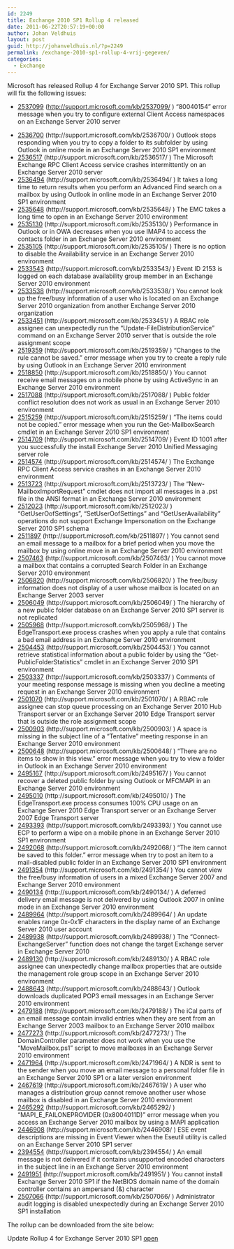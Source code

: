 ```yaml
---
id: 2249
title: Exchange 2010 SP1 Rollup 4 released
date: 2011-06-22T20:57:19+00:00
author: Johan Veldhuis
layout: post
guid: http://johanveldhuis.nl/?p=2249
permalink: /exchange-2010-sp1-rollup-4-vrij-gegeven/
categories:
  - Exchange
---
```

Microsoft has released Rollup 4 for Exchange Server 2010 SP1. This rollup will fix the following issues:

  * [2537099](http://support.microsoft.com/kb/2537099) (http://support.microsoft.com/kb/2537099/ ) &#8220;80040154&#8221; error message when you try to configure external Client Access namespaces on an Exchange Server 2010 server
  * <div>
      <a href="http://support.microsoft.com/kb/2536700">2536700</a> (http://support.microsoft.com/kb/2536700/ ) Outlook stops responding when you try to copy a folder to its subfolder by using Outlook in online mode in an Exchange Server 2010 SP1 environment
    </div>

  * <div>
      <a href="http://support.microsoft.com/kb/2536517">2536517</a> (http://support.microsoft.com/kb/2536517/ ) The Microsoft Exchange RPC Client Access service crashes intermittently on an Exchange Server 2010 server
    </div>

  * <div>
      <a href="http://support.microsoft.com/kb/2536494">2536494</a> (http://support.microsoft.com/kb/2536494/ ) It takes a long time to return results when you perform an Advanced Find search on a mailbox by using Outlook in online mode in an Exchange Server 2010 SP1 environment
    </div>

  * <div>
      <a href="http://support.microsoft.com/kb/2535648">2535648</a> (http://support.microsoft.com/kb/2535648/ ) The EMC takes a long time to open in an Exchange Server 2010 environment
    </div>

  * <div>
      <a href="http://support.microsoft.com/kb/2535130">2535130</a> (http://support.microsoft.com/kb/2535130/ ) Performance in Outlook or in OWA decreases when you use IMAP4 to access the contacts folder in an Exchange Server 2010 environment
    </div>

  * <div>
      <a href="http://support.microsoft.com/kb/2535105">2535105</a> (http://support.microsoft.com/kb/2535105/ ) There is no option to disable the Availability service in an Exchange Server 2010 environment
    </div>

  * <div>
      <a href="http://support.microsoft.com/kb/2533543">2533543</a> (http://support.microsoft.com/kb/2533543/ ) Event ID 2153 is logged on each database availability group member in an Exchange Server 2010 environment
    </div>

  * <div>
      <a href="http://support.microsoft.com/kb/2533538">2533538</a> (http://support.microsoft.com/kb/2533538/ ) You cannot look up the free/busy information of a user who is located on an Exchange Server 2010 organization from another Exchange Server 2010 organization
    </div>

  * <div>
      <a href="http://support.microsoft.com/kb/2533451">2533451</a> (http://support.microsoft.com/kb/2533451/ ) A RBAC role assignee can unexpectedly run the &#8220;Update-FileDistributionService&#8221; command on an Exchange Server 2010 server that is outside the role assignment scope
    </div>

  * <div>
      <a href="http://support.microsoft.com/kb/2519359">2519359</a> (http://support.microsoft.com/kb/2519359/ ) &#8220;Changes to the rule cannot be saved.&#8221; error message when you try to create a reply rule by using Outlook in an Exchange Server 2010 environment
    </div>

  * <div>
      <a href="http://support.microsoft.com/kb/2518850">2518850</a> (http://support.microsoft.com/kb/2518850/ ) You cannot receive email messages on a mobile phone by using ActiveSync in an Exchange Server 2010 environment
    </div>

  * <div>
      <a href="http://support.microsoft.com/kb/2517088">2517088</a> (http://support.microsoft.com/kb/2517088/ ) Public folder conflict resolution does not work as usual in an Exchange Server 2010 environment
    </div>

  * <div>
      <a href="http://support.microsoft.com/kb/2515259">2515259</a> (http://support.microsoft.com/kb/2515259/ ) &#8220;The items could not be copied.&#8221; error message when you run the Get-MailboxSearch cmdlet in an Exchange Server 2010 SP1 environment
    </div>

  * <div>
      <a href="http://support.microsoft.com/kb/2514709">2514709</a> (http://support.microsoft.com/kb/2514709/ ) Event ID 1001 after you successfully the install Exchange Server 2010 Unified Messaging server role
    </div>

  * <div>
      <a href="http://support.microsoft.com/kb/2514574">2514574</a> (http://support.microsoft.com/kb/2514574/ ) The Exchange RPC Client Access service crashes in an Exchange Server 2010 environment
    </div>

  * <div>
      <a href="http://support.microsoft.com/kb/2513723">2513723</a> (http://support.microsoft.com/kb/2513723/ ) The &#8220;New-MailboxImportRequest&#8221; cmdlet does not import all messages in a .pst file in the ANSI format in an Exchange Server 2010 environment
    </div>

  * <div>
      <a href="http://support.microsoft.com/kb/2512023">2512023</a> (http://support.microsoft.com/kb/2512023/ ) &#8220;GetUserOofSettings&#8221;, &#8220;SetUserOofSettings&#8221; and &#8220;GetUserAvailability&#8221; operations do not support Exchange Impersonation on the Exchange Server 2010 SP1 schema
    </div>

  * <div>
      <a href="http://support.microsoft.com/kb/2511897">2511897</a> (http://support.microsoft.com/kb/2511897/ ) You cannot send an email message to a mailbox for a brief period when you move the mailbox by using online move in an Exchange Server 2010 environment
    </div>

  * <div>
      <a href="http://support.microsoft.com/kb/2507463">2507463</a> (http://support.microsoft.com/kb/2507463/ ) You cannot move a mailbox that contains a corrupted Search Folder in an Exchange Server 2010 environment
    </div>

  * <div>
      <a href="http://support.microsoft.com/kb/2506820">2506820</a> (http://support.microsoft.com/kb/2506820/ ) The free/busy information does not display of a user whose mailbox is located on an Exchange Server 2003 server
    </div>

  * <div>
      <a href="http://support.microsoft.com/kb/2506049">2506049</a> (http://support.microsoft.com/kb/2506049/ ) The hierarchy of a new public folder database on an Exchange Server 2010 SP1 server is not replicated
    </div>

  * <div>
      <a href="http://support.microsoft.com/kb/2505968">2505968</a> (http://support.microsoft.com/kb/2505968/ ) The EdgeTransport.exe process crashes when you apply a rule that contains a bad email address in an Exchange Server 2010 environment
    </div>

  * <div>
      <a href="http://support.microsoft.com/kb/2504453">2504453</a> (http://support.microsoft.com/kb/2504453/ ) You cannot retrieve statistical information about a public folder by using the &#8220;Get-PublicFolderStatistics&#8221; cmdlet in an Exchange Server 2010 SP1 environment
    </div>

  * <div>
      <a href="http://support.microsoft.com/kb/2503337">2503337</a> (http://support.microsoft.com/kb/2503337/ ) Comments of your meeting response message is missing when you decline a meeting request in an Exchange Server 2010 environment
    </div>

  * <div>
      <a href="http://support.microsoft.com/kb/2501070">2501070</a> (http://support.microsoft.com/kb/2501070/ ) A RBAC role assignee can stop queue processing on an Exchange Server 2010 Hub Transport server or an Exchange Server 2010 Edge Transport server that is outside the role assignment scope
    </div>

  * <div>
      <a href="http://support.microsoft.com/kb/2500903">2500903</a> (http://support.microsoft.com/kb/2500903/ ) A space is missing in the subject line of a &#8220;Tentative&#8221; meeting response in an Exchange Server 2010 environment
    </div>

  * <div>
      <a href="http://support.microsoft.com/kb/2500648">2500648</a> (http://support.microsoft.com/kb/2500648/ ) &#8220;There are no items to show in this view.&#8221; error message when you try to view a folder in Outlook in an Exchange Server 2010 environment
    </div>

  * <div>
      <a href="http://support.microsoft.com/kb/2495167">2495167</a> (http://support.microsoft.com/kb/2495167/ ) You cannot recover a deleted public folder by using Outlook or MFCMAPI in an Exchange Server 2010 environment
    </div>

  * <div>
      <a href="http://support.microsoft.com/kb/2495010">2495010</a> (http://support.microsoft.com/kb/2495010/ ) The EdgeTransport.exe process consumes 100% CPU usage on an Exchange Server 2010 Edge Transport server or an Exchange Server 2007 Edge Transport server
    </div>

  * <div>
      <a href="http://support.microsoft.com/kb/2493393">2493393</a> (http://support.microsoft.com/kb/2493393/ ) You cannot use ECP to perform a wipe on a mobile phone in an Exchange Server 2010 SP1 environment
    </div>

  * <div>
      <a href="http://support.microsoft.com/kb/2492068">2492068</a> (http://support.microsoft.com/kb/2492068/ ) &#8220;The item cannot be saved to this folder.&#8221; error message when try to post an item to a mail-disabled public folder in an Exchange Server 2010 SP1 environment
    </div>

  * <div>
      <a href="http://support.microsoft.com/kb/2491354">2491354</a> (http://support.microsoft.com/kb/2491354/ ) You cannot view the free/busy information of users in a mixed Exchange Server 2007 and Exchange Server 2010 environment
    </div>

  * <div>
      <a href="http://support.microsoft.com/kb/2490134">2490134</a> (http://support.microsoft.com/kb/2490134/ ) A deferred delivery email message is not delivered by using Outlook 2007 in online mode in an Exchange Server 2010 environment
    </div>

  * <div>
      <a href="http://support.microsoft.com/kb/2489964">2489964</a> (http://support.microsoft.com/kb/2489964/ ) An update enables range 0x-0x1F characters in the display name of an Exchange Server 2010 user account
    </div>

  * <div>
      <a href="http://support.microsoft.com/kb/2489938">2489938</a> (http://support.microsoft.com/kb/2489938/ ) The &#8220;Connect-ExchangeServer&#8221; function does not change the target Exchange server in Exchange Server 2010
    </div>

  * <div>
      <a href="http://support.microsoft.com/kb/2489130">2489130</a> (http://support.microsoft.com/kb/2489130/ ) A RBAC role assignee can unexpectedly change mailbox properties that are outside the management role group scope in an Exchange Server 2010 environment
    </div>

  * <div>
      <a href="http://support.microsoft.com/kb/2488643">2488643</a> (http://support.microsoft.com/kb/2488643/ ) Outlook downloads duplicated POP3 email messages in an Exchange Server 2010 environment
    </div>

  * <div>
      <a href="http://support.microsoft.com/kb/2479188">2479188</a> (http://support.microsoft.com/kb/2479188/ ) The iCal parts of an email message contain invalid entries when they are sent from an Exchange Server 2003 mailbox to an Exchange Server 2010 mailbox
    </div>

  * <div>
      <a href="http://support.microsoft.com/kb/2477273">2477273</a> (http://support.microsoft.com/kb/2477273/ ) The DomainController parameter does not work when you use the &#8220;MoveMailbox.ps1&#8221; script to move mailboxes in an Exchange Server 2010 environment
    </div>

  * <div>
      <a href="http://support.microsoft.com/kb/2471964">2471964</a> (http://support.microsoft.com/kb/2471964/ ) A NDR is sent to the sender when you move an email message to a personal folder file in an Exchange Server 2010 SP1 or a later version environment
    </div>

  * <div>
      <a href="http://support.microsoft.com/kb/2467619">2467619</a> (http://support.microsoft.com/kb/2467619/ ) A user who manages a distribution group cannot remove another user whose mailbox is disabled in an Exchange Server 2010 environment
    </div>

  * <div>
      <a href="http://support.microsoft.com/kb/2465292">2465292</a> (http://support.microsoft.com/kb/2465292/ ) &#8220;MAPI_E_FAILONEPROVIDER (0x8004011D)&#8221; error message when you access an Exchange Server 2010 mailbox by using a MAPI application
    </div>

  * <div>
      <a href="http://support.microsoft.com/kb/2446908">2446908</a> (http://support.microsoft.com/kb/2446908/ ) ESE event descriptions are missing in Event Viewer when the Eseutil utility is called on an Exchange Server 2010 SP1 server
    </div>

  * <div>
      <a href="http://support.microsoft.com/kb/2394554">2394554</a> (http://support.microsoft.com/kb/2394554/ ) An email message is not delivered if it contains unsupported encoded characters in the subject line in an Exchange Server 2010 environment
    </div>

  * <div>
      <a href="http://support.microsoft.com/kb/2491951">2491951</a> (http://support.microsoft.com/kb/2491951/ ) You cannot install Exchange Server 2010 SP1 if the NetBIOS domain name of the domain controller contains an ampersand (&) character
    </div>

  * <div>
      <a href="http://support.microsoft.com/kb/2507066">2507066</a> (http://support.microsoft.com/kb/2507066/ ) Administrator audit logging is disabled unexpectedly during an Exchange Server 2010 SP1 installation
    </div>

The rollup can be downloaded from the site below:

Update Rollup 4 for Exchange Server 2010 SP1 [open](http://www.microsoft.com/downloads/details.aspx?FamilyID=0b55e26a-e969-4692-a0f3-36680bd49b01)